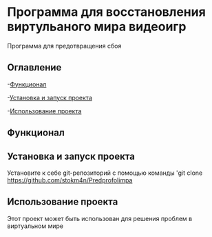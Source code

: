# Программа для восстановления виртульаного мира видеоигр
Программа для предотвращения сбоя
## Оглавление
-[Функционал](#Функционал)

-[Установка и запуск проекта](#Установка-и-запсук-проекта)

-[Использование проекта](#Использование-проекта)
## Функционал

## Установка и запуск проекта
Установите к себе git-репозиторий с помощью команды 
'git clone https://github.com/stokm4n/Predprofolimpa
## Использование проекта
Этот проект может быть использован для решения проблем в виртуальном мире 

